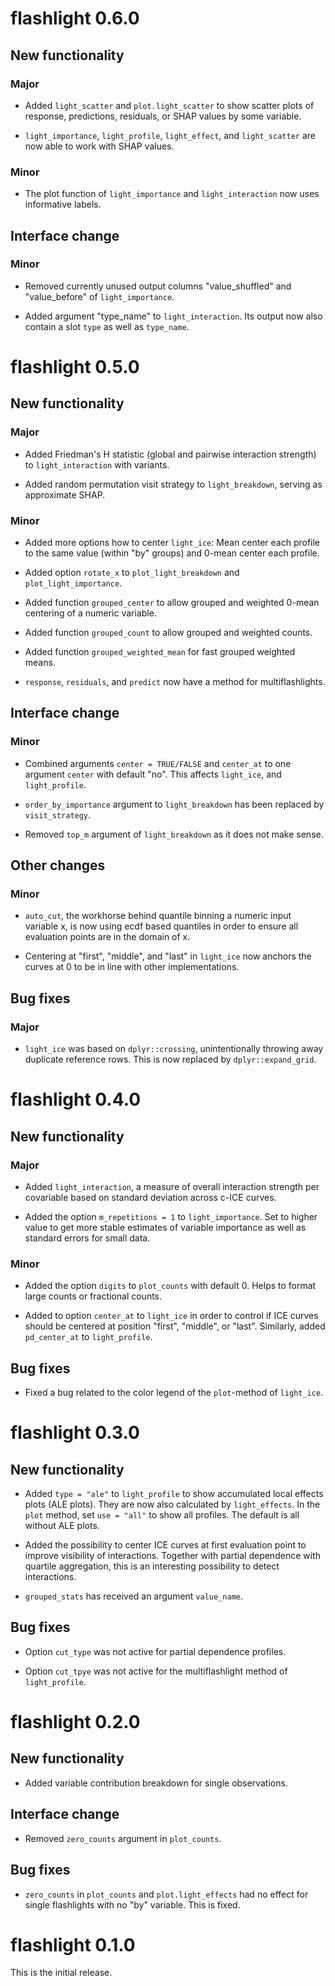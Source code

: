 # flashlight 0.6.0

## New functionality

### Major

- Added `light_scatter` and `plot.light_scatter` to show scatter plots of response, predictions, residuals, or SHAP values by some variable.

- `light_importance`, `light_profile`, `light_effect`, and `light_scatter` are now able to work with SHAP values.

### Minor

- The plot function of `light_importance` and `light_interaction` now uses informative labels.

## Interface change

### Minor

- Removed currently unused output columns "value_shuffled" and "value_before" of `light_importance`.

- Added argument "type_name" to `light_interaction`. Its output now also contain a slot `type` as well as `type_name`.

# flashlight 0.5.0

## New functionality

### Major

- Added Friedman's H statistic (global and pairwise interaction strength) to `light_interaction` with variants.

- Added random permutation visit strategy to `light_breakdown`, serving as approximate SHAP.

### Minor

- Added more options how to center `light_ice`: Mean center each profile to the same value (within "by" groups) and 0-mean center each profile.

- Added option `rotate_x` to `plot_light_breakdown` and `plot_light_importance`.

- Added function `grouped_center` to allow grouped and weighted 0-mean centering of a numeric variable.

- Added function `grouped_count` to allow grouped and weighted counts.

- Added function `grouped_weighted_mean` for fast grouped weighted means.

- `response`, `residuals`, and `predict` now have a method for multiflashlights.

## Interface change

### Minor

- Combined arguments `center = TRUE/FALSE` and `center_at` to one argument `center` with default "no". This affects `light_ice`, and `light_profile`.

- `order_by_importance` argument to `light_breakdown` has been replaced by `visit_strategy`.

- Removed `top_m` argument of `light_breakdown` as it does not make sense.


## Other changes

### Minor

-  `auto_cut`, the workhorse behind quantile binning a numeric input variable x, is now using ecdf based quantiles in order to ensure all evaluation points are in the domain of x.

- Centering at "first", "middle", and "last" in `light_ice` now anchors the curves at 0 to be in line with other implementations.

## Bug fixes

### Major

- `light_ice` was based on `dplyr::crossing`, unintentionally throwing away duplicate reference rows. This is now replaced by `dplyr::expand_grid`.

# flashlight 0.4.0

## New functionality

### Major

- Added `light_interaction`, a measure of overall interaction strength per covariable based on standard deviation across c-ICE curves.

- Added the option `m_repetitions = 1` to `light_importance`. Set to higher value to get more stable estimates of variable importance as well as standard errors for small data.

### Minor

- Added the option `digits` to `plot_counts` with default 0. Helps to format large counts or fractional counts.

- Added to option `center_at` to `light_ice` in order to control if ICE curves should be centered at position "first", "middle", or "last". Similarly, added `pd_center_at` to `light_profile`.

## Bug fixes

- Fixed a bug related to the color legend of the `plot`-method of `light_ice`.

# flashlight 0.3.0

## New functionality

- Added `type = "ale"` to `light_profile` to show accumulated local effects plots (ALE plots). They are now also calculated by `light_effects`. In the `plot` method, set `use = "all"` to show all profiles. The default is all without ALE plots.

- Added the possibility to center ICE curves at first evaluation point to improve visibility of interactions. Together with partial dependence with quartile aggregation, this is an interesting possibility to detect interactions.

- `grouped_stats` has received an argument `value_name`.

## Bug fixes

- Option `cut_type` was not active for partial dependence profiles.

- Option `cut_tpye` was not active for the multiflashlight method of `light_profile`.

# flashlight 0.2.0

## New functionality

- Added variable contribution breakdown for single observations.

## Interface change

- Removed `zero_counts` argument in `plot_counts`.

## Bug fixes

- `zero_counts` in `plot_counts` and `plot.light_effects` had no effect for single flashlights with no "by" variable. This is fixed.

# flashlight 0.1.0

This is the initial release.
